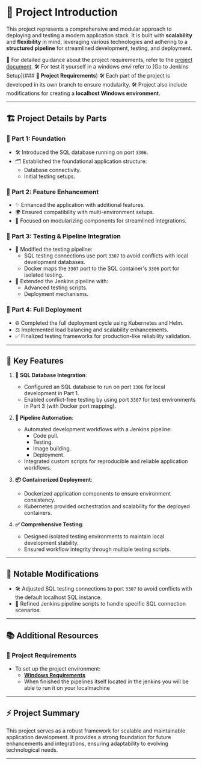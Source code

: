 
# **🚀 Project Introduction**

This project represents a comprehensive and modular approach to deploying and testing a modern application stack. It is built with **scalability** and **flexibility** in mind, leveraging various technologies and adhering to a **structured pipeline** for streamlined development, testing, and deployment. 

📄 For detailed guidance about the project requirements, refer to the [project document](https://drive.google.com/drive/folders/1SdEGGc26l9kWr5sjYgVOXWosqDGQxSXY?usp=sharing).
🛠️ For test it yourself in a windows envi refer to [Go to Jenkins Setup](### **📂 Project Requirements**)
🛠️ Each part of the project is developed in its own branch to ensure modularity. 
🛠️ Project also include modifications for creating a **localhost Windows environment**.


---

## **🏗️ Project Details by Parts**

### **📌 Part 1: Foundation**
- 🛠️ Introduced the SQL database running on port `3306`.
- 🗂️ Established the foundational application structure:
  - Database connectivity.
  - Initial testing setups.

### **📌 Part 2: Feature Enhancement**
- ✨ Enhanced the application with additional features.
- 🌍 Ensured compatibility with multi-environment setups.
- 🔄 Focused on modularizing components for streamlined integrations.

### **📌 Part 3: Testing & Pipeline Integration**
- 🔧 Modified the testing pipeline:
  - SQL testing connections use port `3307` to avoid conflicts with local development databases.
  - Docker maps the `3307` port to the SQL container's `3306` port for isolated testing.
- 🧪 Extended the Jenkins pipeline with:
  - Advanced testing scripts.
  - Deployment mechanisms.

### **📌 Part 4: Full Deployment**
- 🌐 Completed the full deployment cycle using Kubernetes and Helm.
- ⚖️ Implemented load balancing and scalability enhancements.
- ✅ Finalized testing frameworks for production-like reliability validation.

---

## **🌟 Key Features**

1. **💾 SQL Database Integration**:
   - Configured an SQL database to run on port `3306` for local development in Part 1.
   - Enabled conflict-free testing by using port `3307` for test environments in Part 3 (with Docker port mapping).

2. **🤖 Pipeline Automation**:
   - Automated development workflows with a Jenkins pipeline:
     - Code pull.
     - Testing.
     - Image building.
     - Deployment.
   - Integrated custom scripts for reproducible and reliable application workflows.

3. **📦 Containerized Deployment**:
   - Dockerized application components to ensure environment consistency.
   - Kubernetes provided orchestration and scalability for the deployed containers.

4. **✅ Comprehensive Testing**:
   - Designed isolated testing environments to maintain local development stability.
   - Ensured workflow integrity through multiple testing scripts.

---

## **🔄 Notable Modifications**

- 🛠️ Adjusted SQL testing connections to port `3307` to avoid conflicts with the default localhost SQL instance.
- 📝 Refined Jenkins pipeline scripts to handle specific SQL connection scenarios.

---

## **📚 Additional Resources**

### **📂 Project Requirements**
- To set up the project environment:
  - [**Windows Requirements**](windows-setup-guide.md)
  - When finished the pipelines itself located in the jenkins you will be able to run it on your localmachine


---

## **⚡ Project Summary**

This project serves as a robust framework for scalable and maintainable application development. It provides a strong foundation for future enhancements and integrations, ensuring adaptability to evolving technological needs.

---
